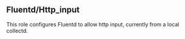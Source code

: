 ## Fluentd/Http_input

This role configures Fluentd to allow http input, currently from a local
collectd.

